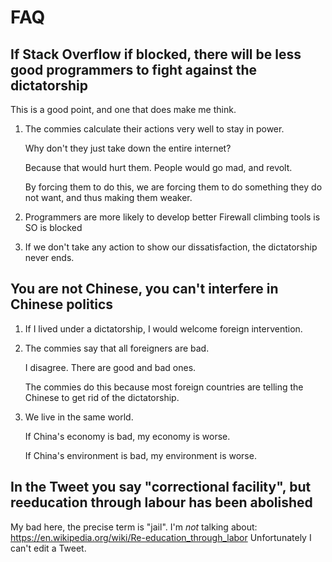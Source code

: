 # FAQ

## If Stack Overflow if blocked, there will be less good programmers to fight against the dictatorship

This is a good point, and one that does make me think.

1.  The commies calculate their actions very well to stay in power.

    Why don't they just take down the entire internet?

    Because that would hurt them. People would go mad, and revolt.

    By forcing them to do this, we are forcing them to do something they do not want, and thus making them weaker.

1.  Programmers are more likely to develop better Firewall climbing tools is SO is blocked

1.  If we don't take any action to show our dissatisfaction, the dictatorship never ends.

## You are not Chinese, you can't interfere in Chinese politics

1.  If I lived under a dictatorship, I would welcome foreign intervention.

1.  The commies say that all foreigners are bad.

    I disagree. There are good and bad ones.

    The commies do this because most foreign countries are telling the Chinese to get rid of the dictatorship.

1.  We live in the same world.

    If China's economy is bad, my economy is worse.

    If China's environment is bad, my environment is worse.

## In the Tweet you say "correctional facility", but reeducation through labour has been abolished

My bad here, the precise term is "jail". I'm *not* talking about: <https://en.wikipedia.org/wiki/Re-education_through_labor> Unfortunately I can't edit a Tweet.
